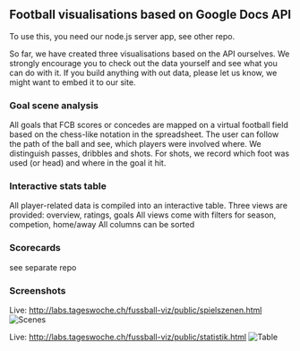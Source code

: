 ## Football visualisations based on Google Docs API

To use this, you need our node.js server app, see other repo.

So far, we have created three visualisations based on the API ourselves. We strongly encourage you to check out the data yourself and see what you can do with it.
If you build anything with out data, please let us know, we might want to embed it to our site.

### Goal scene analysis
All goals that FCB scores or concedes are mapped on a virtual football field based on the chess-like notation in the spreadsheet. The user can follow the path of the ball and see, which players were involved where. We distinguish passes, dribbles and shots. For shots, we record which foot was used (or head) and where in the goal it hit.

### Interactive stats table
All player-related data is compiled into an interactive table.
Three views are provided: overview, ratings, goals
All views come with filters for season, competion, home/away
All columns can be sorted

### Scorecards
see separate repo

### Screenshots

Live: http://labs.tageswoche.ch/fussball-viz/public/spielszenen.html
![Scenes](https://raw.github.com/TagesWoche/tageswoche-fussball/master/screenshot-scenes.png)

Live: http://labs.tageswoche.ch/fussball-viz/public/statistik.html
![Table](https://raw.github.com/TagesWoche/tageswoche-fussball/master/screenshot-table.png)
